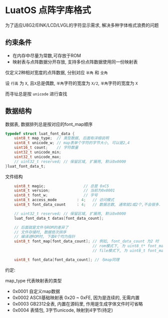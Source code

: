 # LuatOS 点阵字库格式

为了适应U8G2/EINK/LCD/LVGL的字符显示需求, 解决多种字体格式浪费的问题

## 约束条件

* 在内存中尽量为常数,可存放于ROM
* 映射表与点阵数据分开存放, 支持多份点阵数据使用同一份映射表

仅定义2种相对宽度的点阵数据, 分别对应 `半角` 和 `全角`

设 `行高` 为 `X`, 且`X`总是偶数, `半角`字符的宽度为 `X/2`, `半角`字符的宽度为 `X`

而寻址总是按 `unicode` 进行查找

## 数据结构

数据表, 数据排列总是按对应的font_map顺序

```c
typedef struct luat_font_data {
    uint8_t map_type;  // 类型数据, 后面有详细说明
    uint8_t unicode_w; // map表单个字符的字节大小, 可以是2,4
    uint16_t count;    // 字符数量
    uint32_t unicode_min;
    uint32_t unicode_max;
    // uint32_t reserved; // 保留区域, 扩展用, 默认0x0000
}luat_font_data_t;
```

文件结构


```c
    uint8_t magic;                 // 总是 0xC5
    uint8_t version;               // 当前为0x0001
    uint8_t font_w;                // 字号
    uint8_t access_mode         : 4;   // 访问模式
    uint8_t font_data_count     : 4;   // 数据总数, 通常就1或2个,不会很多.

    // uint32_t reserved; // 保留区域, 扩展用, 默认0x0000
    luat_font_data_t datas[font_data_count];

    // 后面就是文件与ROM的差异了
    // 文件存储时, 数据依次排序
    // 编译进ROM时, 下面4个均为指针
    uint8_t font_map[font_data_count]; // 例如, font_data_count 为2 时
                                       // rom模式下, 为 uint8_t* font_map[2]
                                       // file模式下, 为 uint8_t font_map[map0对应的map长度], uint8_t font_map[map1对应的map长度]

    uint8_t font_data[font_data_count]; // 与map同理
```

约定:

map_type 代表映射表的类型

* 0x0001 自定义map数据
* 0x0002 ASCII基础映射表 0x20 ~ 0xFE, 因为是连续的, 无需内置
* 0x0003 GB2312全表, 内置在源码里, 作用是生成字体文件时可省略
* 0x0004 表情包, 3字节unicode, 映射到4字节(待定)
